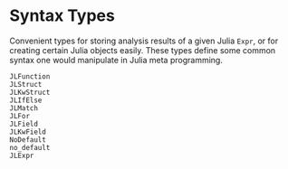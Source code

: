 # Syntax Types

Convenient types for storing analysis results of a given Julia `Expr`, or for creating
certain Julia objects easily. These types define some common syntax one would manipulate
in Julia meta programming.

```@docs
JLFunction
JLStruct
JLKwStruct
JLIfElse
JLMatch
JLFor
JLField
JLKwField
NoDefault
no_default
JLExpr
```
